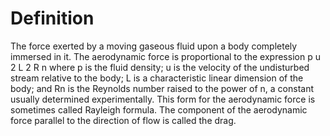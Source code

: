 # Definition

The force exerted by a moving gaseous fluid upon a body completely
immersed in it. The aerodynamic force is proportional to the expression
p u 2 L 2 R n where p is the fluid density; u is the velocity of the
undisturbed stream relative to the body; L is a characteristic linear
dimension of the body; and Rn is the Reynolds number raised to the power
of n, a constant usually determined experimentally. This form for the
aerodynamic force is sometimes called Rayleigh formula. The component of
the aerodynamic force parallel to the direction of flow is called the
drag.
